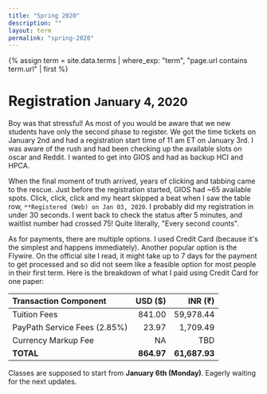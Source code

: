 ```yaml
---
title: "Spring 2020"
description: ""
layout: term
permalink: "spring-2020"
---
```


{% assign term = site.data.terms | where_exp: "term", "page.url contains term.url" | first %}


# Registration <small>January 4, 2020</small>
Boy was that stressful! As most of you would be aware that we new students have only the second phase to register. We got the time tickets on January 2nd and had a registration start time of 11 am ET on January 3rd. I was aware of the rush and had been checking up the available slots on oscar and Reddit. I wanted to get into GIOS and had as backup HCI and HPCA.

When the final moment of truth arrived, years of clicking and tabbing came to the rescue. Just before the registration started, GIOS had ~65 available spots. Click, click, click and my heart skipped a beat when I saw the table row, `**Registered (Web) on Jan 03, 2020`. I probably did my registration in under 30 seconds. I went back to check the status after 5 minutes, and waitlist number had crossed 75! Quite literally, "Every second counts".

As for payments, there are multiple options. I used Credit Card (because it's the simplest and happens immediately). Another popular option is the Flywire. On the official site I read, it might take up to 7 days for the payment to get processed and so did not seem like a feasible option for most people in their first term. Here is the breakdown of what I paid using Credit Card for one paper:

Transaction Component | USD (&#36;) | INR (&#8377;)
:--|--:|--:
Tuition Fees | 841.00| 59,978.44
PayPath Service Fees (2.85%) | 23.97 | 1,709.49
Currency Markup Fee | NA | TBD
**TOTAL** | **864.97** | **61,687.93**

Classes are supposed to start from **January 6th (Monday)**. Eagerly waiting for the next updates.